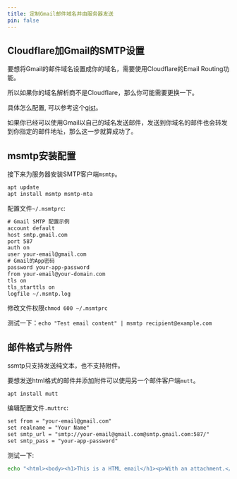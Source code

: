 ```yaml
---
title: 定制Gmail邮件域名并由服务器发送
pin: false
---
```


## Cloudflare加Gmail的SMTP设置

要想将Gmail的邮件域名设置成你的域名，需要使用Cloudflare的Email Routing功能。

所以如果你的域名解析商不是Cloudflare，那么你可能需要更换一下。

具体怎么配置, 可以参考这个[gist](https://gist.github.com/irazasyed/a5ca450f1b1b8a01e092b74866e9b2f1)。

如果你已经可以使用Gmail以自己的域名发送邮件，发送到你域名的邮件也会转发到你指定的邮件地址，那么这一步就算成功了。

## msmtp安装配置

接下来为服务器安装SMTP客户端`msmtp`。

```bash
apt update
apt install msmtp msmtp-mta
```

配置文件`~/.msmtprc`:

```txt
# Gmail SMTP 配置示例
account default
host smtp.gmail.com
port 587
auth on
user your-email@gmail.com
# Gmail的App密码
password your-app-password
from your-email@your-domain.com
tls on
tls_starttls on
logfile ~/.msmtp.log
```

修改文件权限`chmod 600 ~/.msmtprc`

测试一下：`echo "Test email content" | msmtp recipient@example.com`

## 邮件格式与附件

ssmtp只支持发送纯文本，也不支持附件。

要想发送html格式的邮件并添加附件可以使用另一个邮件客户端`mutt`。

`apt install mutt`

编辑配置文件`.muttrc`:

```txt
set from = "your-email@gmail.com"
set realname = "Your Name"
set smtp_url = "smtp://your-email@gmail.com@smtp.gmail.com:587/"
set smtp_pass = "your-app-password"
```

测试一下:

```bash
echo "<html><body><h1>This is a HTML email</h1><p>With an attachment.</p></body></html>" | mutt -e "set content_type=text/html" -s "Test Subject" -a /path/to/your/file.txt -- recipient@example.com
```
